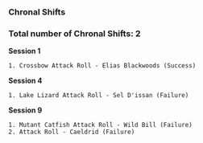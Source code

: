### Chronal Shifts

### Total number of Chronal Shifts: 2

**Session 1**

	1. Crossbow Attack Roll - Elias Blackwoods (Success)

**Session 4**
	
	1. Lake Lizard Attack Roll - Sel D'issan (Failure)

**Session 9**
	
	1. Mutant Catfish Attack Roll - Wild Bill (Failure)
	2. Attack Roll - Caeldrid (Failure)
